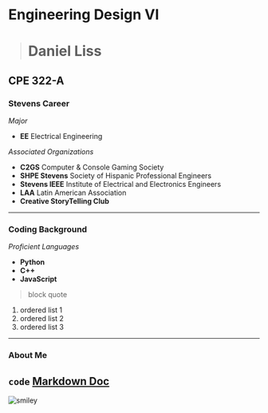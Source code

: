 # Engineering Design VI
> # Daniel Liss
## CPE 322-A
### Stevens Career
*Major*
- **EE** Electrical Engineering

*Associated Organizations*
- **C2GS** Computer & Console Gaming Society
- **SHPE Stevens** Society of Hispanic Professional Engineers
- **Stevens IEEE** Institute of Electrical and Electronics Engineers
- **LAA** Latin American Association
- **Creative StoryTelling Club**
---
### Coding Background
*Proficient Languages*
- **Python**
- **C++**
- **JavaScript**
> block quote
1. ordered list 1
2. ordered list 2
3. ordered list 3
---
### About Me

`code`
[Markdown Doc](https://docs.github.com/en/get-started/writing-on-github/getting-started-with-writing-and-formatting-on-github/basic-writing-and-formatting-syntax)
---
![smiley](https://i.etsystatic.com/28810262/r/il/2fc5e0/5785166966/il_570xN.5785166966_nvy4.jpg)

